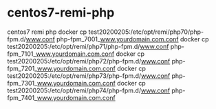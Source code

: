 # centos7-remi-php
centos7 remi php
docker cp test20200205:/etc/opt/remi/php70/php-fpm.d/www.conf php-fpm_7001_www.yourdomain.com.conf
docker cp test20200205:/etc/opt/remi/php71/php-fpm.d/www.conf php-fpm_7101_www.yourdomain.com.conf
docker cp test20200205:/etc/opt/remi/php72/php-fpm.d/www.conf php-fpm_7201_www.yourdomain.com.conf
docker cp test20200205:/etc/opt/remi/php73/php-fpm.d/www.conf php-fpm_7301_www.yourdomain.com.conf
docker cp test20200205:/etc/opt/remi/php74/php-fpm.d/www.conf php-fpm_7401_www.yourdomain.com.conf

